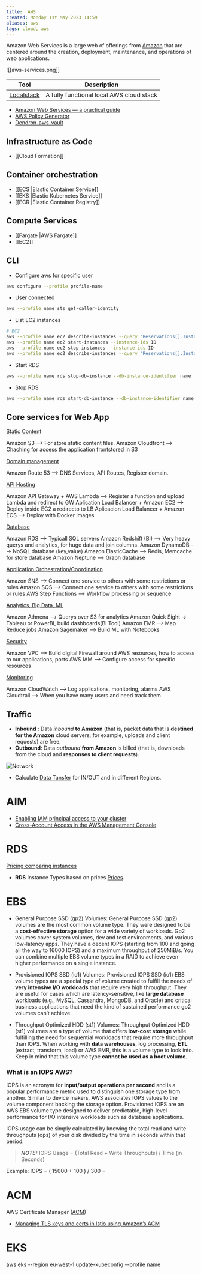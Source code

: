 ```yaml
---
title:  AWS
created: Monday 1st May 2023 14:59
aliases: aws
tags: cloud, aws
---
```

Amazon Web Services is a large web of offerings from [Amazon](https://notes.nicolevanderhoeven.com/Amazon) that are centered around the creation, deployment, maintenance, and operations of web applications.

![[aws-services.png]]

| Tool                                                                  | Description                                                       |
| --------------------------------------------------------------------- | ----------------------------------------------------------------- |
| [Localstack](https://github.com/localstack/localstack)| A fully functional local AWS cloud stack |

- [Amazon Web Services — a practical guide](https://github.com/open-guides/og-aws)
- [AWS Policy Generator](https://awspolicygen.s3.amazonaws.com/policygen.html)
- [Dendron-aws-vault](https://github.com/dendronhq/dendron-aws-vault)

## Infrastructure as Code

- [[Cloud Formation]]

## Container orchestration

- [[ECS |Elastic Container Service]]
- [[EKS |Elastic Kubernetes Service]]
- [[ECR |Elastic Container Registry]]

## Compute Services

- [[Fargate |AWS Fargate]]
- [[EC2]]

## CLI

- Configure aws for specific user

```bash
aws configure --profile profile-name
```

- User connected

```bash
aws --profile name sts get-caller-identity
```

- List EC2 instances

```bash
# EC2 
aws --profile name ec2 describe-instances --query "Reservations[].Instances[].[Tags[?Key=='Name'],InstanceId,State.Name]" --output text
aws --profile name ec2 start-instances --instance-ids ID
aws --profile name ec2 stop-instances --instance-ids ID
aws --profile name ec2 describe-instances --query "Reservations[].Instances[].[PublicIpAddress]" --output text
```

- Start RDS

```bash
aws --profile name rds stop-db-instance --db-instance-identifier name
```

- Stop RDS

```bash
aws --profile name rds start-db-instance --db-instance-identifier name
```


## Core services for Web App

<u>Static Content</u>

Amazon S3 --> For store static content files.
Amazon Cloudfront --> Chaching for access the application frontstored in S3

<u>Domain management</u>

Amazon Route 53 --> DNS Services, API Routes, Register domain.

<u>API Hosting</u>

Amazon API Gateway + AWS Lambda --> Register a function and upload Lambda and redirect to GW
Aplication Load Balancer + Amazon EC2 --> Deploy inside EC2 a redirecto to LB
Aplicacion Load Balancer + Amazon ECS --> Deploy with Docker images

<u>Database</u>

Amazon RDS --> Typicall SQL servers
Amazon Redshift (BI) --> Very heavy querys and analytics, for huge data and join columns.
Amazon DynamoDB --> NoSQL database (key,value)
Amazon ElasticCache --> Redis, Memcache for store database
Amazon Neptune --> Graph database

<u>Application Orchestration/Coordination</u>

Amazon SNS --> Connect one service to others with some restrictions or rules
Amazon SQS --> Connect one service to others with some restrictions or rules
AWS Step Functions --> Workflow processing or sequence

<u>Analytics, Big Data, ML</u>

Amazon Athnena --> Querys over S3 for analytics
Amazon Quick Sight -> Tableau or PowerBI, build dashboards(BI Tool)
Amazon EMR --> Map Reduce jobs
Amazon Sagemaker --> Build ML with Notebooks

<u>Security</u>

Amazon VPC --> Build digital Firewall around AWS resources, how to access to our applications, ports
AWS IAM --> Configure access for specific resources

<u>Monitoring</u>

Amazon CloudWatch --> Log applications, monitoring, alarms
AWS Cloudtrail --> When you have many users and need track them 


## Traffic

- **Inbound** : Data _inbound_ **to Amazon** (that is, packet data that is **destined for the Amazon** cloud servers; for example, uploads and client requests) are free. 
- **Outbound**: Data _outbound_ **from Amazon** is billed (that is, downloads from the cloud and **responses to client requests**).

![Network](assets/network.jpg)

- Calculate [Data Tansfer](https://aws.amazon.com/ec2/pricing/on-demand/#Data_Transfer) for IN/OUT and in different Regions.

# AIM

- [Enabling IAM principal access to your cluster](https://docs.aws.amazon.com/eks/latest/userguide/add-user-role.html)
- [Cross-Account Access in the AWS Management Console](https://aws.amazon.com/es/blogs/aws/new-cross-account-access-in-the-aws-management-console/)

# RDS

[Pricing comparing instances](https://instances.vantage.sh/rds/?region=eu-west-1)

- **RDS** Instance Types based on prices [Prices](https://aws.amazon.com/rds/instance-types/).

# EBS

- General Purpose SSD (gp2) Volumes: General Purpose SSD (gp2) volumes are the most common volume type. They were designed to be a **cost-effective storage** option for a wide variety of workloads. Gp2 volumes cover system volumes, dev and test environments, and various low-latency apps. They have a decent IOPS (starting from 100 and going all the way to 16000 IOPS) and a maximum throughput of 250MiB/s. You can combine multiple EBS volume types in a RAID to achieve even higher performance on a single instance.

- Provisioned IOPS SSD (io1) Volumes: Provisioned IOPS SSD (io1) EBS volume types are a special type of volume created to fulfill the needs of **very intensive I/O workloads** that require very high throughput. They are useful for cases which are latency-sensitive, like **large database** workloads (e.g., MySQL, Cassandra, MongoDB, and Oracle) and critical business applications that need the kind of sustained performance gp2 volumes can’t achieve.

- Throughput Optimized HDD (st1) Volumes: Throughput Optimized HDD (st1) volumes are a type of volume that offers **low-cost storage** while fulfilling the need for sequential workloads that require more throughput than IOPS. When working with **data warehouses**, log processing, **ETL** (extract, transform, load) or AWS EMR, this is a volume type to look into. Keep in mind that this volume type **cannot be used as a boot volume**.

### What is an IOPS AWS?

IOPS is an acronym for **input/output operations per second** and is a popular performance metric used to distinguish one storage type from another. Similar to device makers, AWS associates IOPS values to the volume component backing the storage option. Provisioned IOPS are an AWS EBS volume type designed to deliver predictable, high-level performance for I/O intensive workloads such as database applications.

IOPS usage can be simply calculated by knowing the total read and write throughputs (ops) of your disk divided by the time in seconds within that period.

> **_NOTE:_** IOPS Usage = (Total Read + Write Throughputs) / Time (in Seconds)

Example: IOPS = ( 15000 + 100 ) / 300 = 

# ACM

AWS Certificate Manager ([ACM](https://aws.amazon.com/certificate-manager/))

- [Managing TLS keys and certs in Istio using Amazon’s ACM](https://faun.pub/managing-tls-keys-and-certs-in-istio-using-amazons-acm-8ff9a0b99033)

# EKS

aws eks --region eu-west-1 update-kubeconfig --profile name